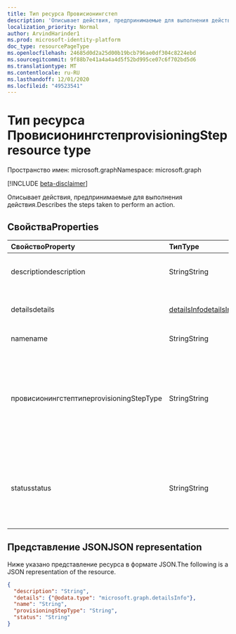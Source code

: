 ```yaml
---
title: Тип ресурса Провисионингстеп
description: 'Описывает действия, предпринимаемые для выполнения действия. '
localization_priority: Normal
author: ArvindHarinder1
ms.prod: microsoft-identity-platform
doc_type: resourcePageType
ms.openlocfilehash: 24685d0d2a25d00b19bcb796ae0df304c8224ebd
ms.sourcegitcommit: 9f88b7e41a4a4a4d5f52bd995ce07c6f702bd5d6
ms.translationtype: MT
ms.contentlocale: ru-RU
ms.lasthandoff: 12/01/2020
ms.locfileid: "49523541"
---
```

# <a name="provisioningstep-resource-type"></a><span data-ttu-id="ebe6f-103">Тип ресурса Провисионингстеп</span><span class="sxs-lookup"><span data-stu-id="ebe6f-103">provisioningStep resource type</span></span>

<span data-ttu-id="ebe6f-104">Пространство имен: microsoft.graph</span><span class="sxs-lookup"><span data-stu-id="ebe6f-104">Namespace: microsoft.graph</span></span>

[!INCLUDE [beta-disclaimer](../../includes/beta-disclaimer.md)]

<span data-ttu-id="ebe6f-105">Описывает действия, предпринимаемые для выполнения действия.</span><span class="sxs-lookup"><span data-stu-id="ebe6f-105">Describes the steps taken to perform an action.</span></span>

## <a name="properties"></a><span data-ttu-id="ebe6f-106">Свойства</span><span class="sxs-lookup"><span data-stu-id="ebe6f-106">Properties</span></span>

| <span data-ttu-id="ebe6f-107">Свойство</span><span class="sxs-lookup"><span data-stu-id="ebe6f-107">Property</span></span>     | <span data-ttu-id="ebe6f-108">Тип</span><span class="sxs-lookup"><span data-stu-id="ebe6f-108">Type</span></span>        | <span data-ttu-id="ebe6f-109">Описание</span><span class="sxs-lookup"><span data-stu-id="ebe6f-109">Description</span></span> |
|:-------------|:------------|:------------|
|<span data-ttu-id="ebe6f-110">description</span><span class="sxs-lookup"><span data-stu-id="ebe6f-110">description</span></span>|<span data-ttu-id="ebe6f-111">String</span><span class="sxs-lookup"><span data-stu-id="ebe6f-111">String</span></span>|<span data-ttu-id="ebe6f-112">Сводка действий, произошедших на этапе.</span><span class="sxs-lookup"><span data-stu-id="ebe6f-112">Summary of what occurred during the step.</span></span>|
|<span data-ttu-id="ebe6f-113">details</span><span class="sxs-lookup"><span data-stu-id="ebe6f-113">details</span></span>|[<span data-ttu-id="ebe6f-114">detailsInfo</span><span class="sxs-lookup"><span data-stu-id="ebe6f-114">detailsInfo</span></span>](detailsinfo.md)|<span data-ttu-id="ebe6f-115">Сведения о том, что произошло на этапе.</span><span class="sxs-lookup"><span data-stu-id="ebe6f-115">Details of what occurred during the step.</span></span>|
|<span data-ttu-id="ebe6f-116">name</span><span class="sxs-lookup"><span data-stu-id="ebe6f-116">name</span></span>|<span data-ttu-id="ebe6f-117">String</span><span class="sxs-lookup"><span data-stu-id="ebe6f-117">String</span></span>|<span data-ttu-id="ebe6f-118">Имя этапа.</span><span class="sxs-lookup"><span data-stu-id="ebe6f-118">Name of the step.</span></span>|
|<span data-ttu-id="ebe6f-119">провисионингстептипе</span><span class="sxs-lookup"><span data-stu-id="ebe6f-119">provisioningStepType</span></span>|<span data-ttu-id="ebe6f-120">String</span><span class="sxs-lookup"><span data-stu-id="ebe6f-120">String</span></span>| <span data-ttu-id="ebe6f-121">Тип этапа.</span><span class="sxs-lookup"><span data-stu-id="ebe6f-121">Type of step.</span></span> <span data-ttu-id="ebe6f-122">Возможные значения: `import`, `scoping`, `matching`, `processing`, `referenceResolution`, `export`, `unknownFutureValue`.</span><span class="sxs-lookup"><span data-stu-id="ebe6f-122">Possible values are: `import`, `scoping`, `matching`, `processing`, `referenceResolution`, `export`, `unknownFutureValue`.</span></span>|
|<span data-ttu-id="ebe6f-123">status</span><span class="sxs-lookup"><span data-stu-id="ebe6f-123">status</span></span>|<span data-ttu-id="ebe6f-124">String</span><span class="sxs-lookup"><span data-stu-id="ebe6f-124">String</span></span>| <span data-ttu-id="ebe6f-125">Состояние этапа.</span><span class="sxs-lookup"><span data-stu-id="ebe6f-125">Status of the step.</span></span> <span data-ttu-id="ebe6f-126">Возможные значения: `success` ,, `warning`  `failure` , `skipped` , `unknownFutureValue` .</span><span class="sxs-lookup"><span data-stu-id="ebe6f-126">Possible values are: `success`, `warning`,  `failure`, `skipped`, `unknownFutureValue`.</span></span>|

## <a name="json-representation"></a><span data-ttu-id="ebe6f-127">Представление JSON</span><span class="sxs-lookup"><span data-stu-id="ebe6f-127">JSON representation</span></span>

<span data-ttu-id="ebe6f-128">Ниже указано представление ресурса в формате JSON.</span><span class="sxs-lookup"><span data-stu-id="ebe6f-128">The following is a JSON representation of the resource.</span></span>

<!-- {
  "blockType": "resource",
  "optionalProperties": [

  ],
  "@odata.type": "microsoft.graph.provisioningStep",
  "baseType": null
}-->

```json
{
  "description": "String",
  "details": {"@odata.type": "microsoft.graph.detailsInfo"},
  "name": "String",
  "provisioningStepType": "String",
  "status": "String"
}
```

<!-- uuid: 16cd6b66-4b1a-43a1-adaf-3a886856ed98
2019-02-04 14:57:30 UTC -->
<!-- {
  "type": "#page.annotation",
  "description": "provisioningStep resource",
  "keywords": "",
  "section": "documentation",
  "tocPath": ""
}-->


